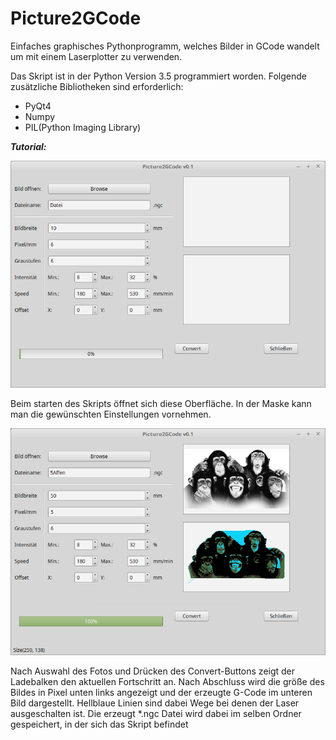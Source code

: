 # Picture2GCode
Einfaches graphisches Pythonprogramm, welches Bilder in GCode wandelt um mit einem Laserplotter zu verwenden.

Das Skript ist in der Python Version 3.5 programmiert worden.
Folgende zusätzliche Bibliotheken sind erforderlich:
- PyQt4
- Numpy
- PIL(Python Imaging Library)

_**Tutorial:**_

![Oberfläche1](/pictures/Picture2GcodeTut1.png)

Beim starten des Skripts öffnet sich diese Oberfläche. In der Maske kann man die gewünschten Einstellungen vornehmen.


![Oberfläche2](/pictures/Picture2GCodeTut2)

Nach Auswahl des Fotos und Drücken des Convert-Buttons zeigt der Ladebalken den aktuellen Fortschritt an. Nach Abschluss wird die größe des Bildes in Pixel unten links angezeigt und der erzeugte G-Code im unteren Bild dargestellt. Hellblaue Linien sind dabei Wege bei denen der Laser ausgeschalten ist.
Die erzeugt *.ngc Datei wird dabei im selben Ordner gespeichert, in der sich das Skript befindet
